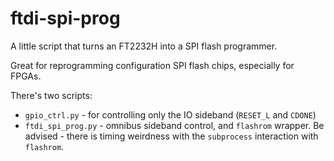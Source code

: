 # ftdi-spi-prog

A little script that turns an FT2232H into a SPI flash programmer.

Great for reprogramming configuration SPI flash chips, especially for FPGAs.

There's two scripts:

* `gpio_ctrl.py` - for controlling only the IO sideband (`RESET_L` and `CDONE`)
* `ftdi_spi_prog.py` - omnibus sideband control, and `flashrom` wrapper. Be advised - there is timing weirdness with the `subprocess` interaction with `flashrom`.
